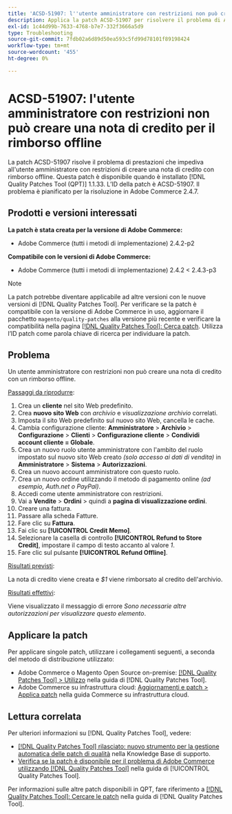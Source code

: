 ```yaml
---
title: 'ACSD-51907: l''utente amministratore con restrizioni non può creare una nota di credito per il rimborso offline'
description: Applica la patch ACSD-51907 per risolvere il problema di Adobe Commerce, per cui l’utente amministratore con restrizioni non può creare una nota di credito con rimborso offline.
exl-id: 1c44d99b-7633-4768-b7e7-332f3666a5d9
type: Troubleshooting
source-git-commit: 7fdb02a6d89d50ea593c5fd99d78101f89198424
workflow-type: tm+mt
source-wordcount: '455'
ht-degree: 0%

---
```


# ACSD-51907: l&#39;utente amministratore con restrizioni non può creare una nota di credito per il rimborso offline

La patch ACSD-51907 risolve il problema di prestazioni che impediva all&#39;utente amministratore con restrizioni di creare una nota di credito con rimborso offline. Questa patch è disponibile quando è installato [!DNL Quality Patches Tool (QPT)] 1.1.33. L’ID della patch è ACSD-51907. Il problema è pianificato per la risoluzione in Adobe Commerce 2.4.7.

## Prodotti e versioni interessati

**La patch è stata creata per la versione di Adobe Commerce:**

* Adobe Commerce (tutti i metodi di implementazione) 2.4.2-p2

**Compatibile con le versioni di Adobe Commerce:**

* Adobe Commerce (tutti i metodi di implementazione) 2.4.2 &lt; 2.4.3-p3

>[!NOTE]
>
>La patch potrebbe diventare applicabile ad altre versioni con le nuove versioni di [!DNL Quality Patches Tool]. Per verificare se la patch è compatibile con la versione di Adobe Commerce in uso, aggiornare il pacchetto `magento/quality-patches` alla versione più recente e verificare la compatibilità nella pagina [[!DNL Quality Patches Tool]: Cerca patch](https://experienceleague.adobe.com/tools/commerce-quality-patches/index.html?lang=it). Utilizza l’ID patch come parola chiave di ricerca per individuare la patch.

## Problema

Un utente amministratore con restrizioni non può creare una nota di credito con un rimborso offline.

<u>Passaggi da riprodurre</u>:

1. Crea un **cliente** nel sito Web predefinito.
1. Crea **nuovo sito Web** con *archivio* e *visualizzazione archivio* correlati.
1. Imposta il sito Web predefinito sul nuovo sito Web, cancella le cache.
1. Cambia configurazione cliente: **Amministratore** > **Archivio** > **Configurazione** > **Clienti** > **Configurazione cliente** > **Condividi account cliente = Globale**.
1. Crea un nuovo ruolo utente amministratore con l&#39;ambito del ruolo impostato sul nuovo sito Web creato *(solo accesso ai dati di vendita)* in **Amministratore** > **Sistema** > **Autorizzazioni**.
1. Crea un nuovo account amministratore con questo ruolo.
1. Crea un nuovo ordine utilizzando il metodo di pagamento online *(ad esempio, Auth.net o PayPal)*.
1. Accedi come utente amministratore con restrizioni.
1. Vai a **Vendite** > **Ordini** > quindi a **pagina di visualizzazione ordini**.
1. Creare una fattura.
1. Passare alla scheda Fatture.
1. Fare clic su **Fattura**.
1. Fai clic su **[!UICONTROL Credit Memo]**.
1. Selezionare la casella di controllo **[!UICONTROL Refund to Store Credit]**, impostare il campo di testo accanto al valore *1*.
1. Fare clic sul pulsante **[!UICONTROL Refund Offline]**.

<u>Risultati previsti</u>:

La nota di credito viene creata e *$1* viene rimborsato al credito dell&#39;archivio.

<u>Risultati effettivi</u>:

Viene visualizzato il messaggio di errore *Sono necessarie altre autorizzazioni per visualizzare questo elemento*.

## Applicare la patch

Per applicare singole patch, utilizzare i collegamenti seguenti, a seconda del metodo di distribuzione utilizzato:

* Adobe Commerce o Magento Open Source on-premise: [[!DNL Quality Patches Tool] > Utilizzo](/help/tools/quality-patches-tool/usage.md) nella guida di [!DNL Quality Patches Tool].
* Adobe Commerce su infrastruttura cloud: [Aggiornamenti e patch > Applica patch](https://experienceleague.adobe.com/docs/commerce-cloud-service/user-guide/develop/upgrade/apply-patches.html?lang=it) nella guida Commerce su infrastruttura cloud.

## Lettura correlata

Per ulteriori informazioni su [!DNL Quality Patches Tool], vedere:

* [[!DNL Quality Patches Tool] rilasciato: nuovo strumento per la gestione automatica delle patch di qualità](https://experienceleague.adobe.com/it/docs/commerce-operations/tools/quality-patches-tool/quality-patches-tool-to-self-serve-quality-patches) nella Knowledge Base di supporto.
* [Verifica se la patch è disponibile per il problema di Adobe Commerce utilizzando  [!DNL Quality Patches Tool]](/help/tools/quality-patches-tool/patches-available-in-qpt/check-patch-for-magento-issue-with-magento-quality-patches.md) nella guida di [!UICONTROL Quality Patches Tool].


Per informazioni sulle altre patch disponibili in QPT, fare riferimento a [[!DNL Quality Patches Tool]: Cercare le patch](https://experienceleague.adobe.com/tools/commerce-quality-patches/index.html?lang=it) nella guida di [!DNL Quality Patches Tool].
